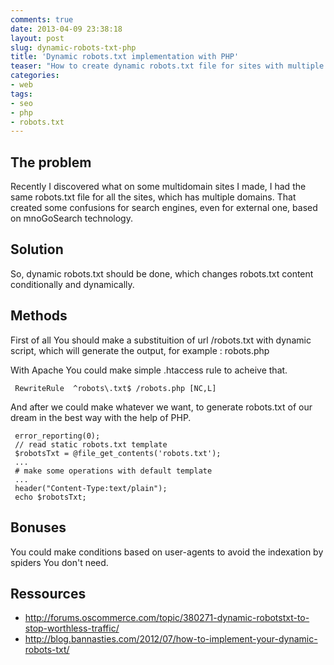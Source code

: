 ```yaml
---
comments: true
date: 2013-04-09 23:38:18
layout: post
slug: dynamic-robots-txt-php
title: 'Dynamic robots.txt implementation with PHP'
teaser: "How to create dynamic robots.txt file for sites with multiple domains, with the aim to declare custom sitemaps, indexation rules etc."
categories:
- web
tags:
- seo
- php
- robots.txt
---
```


## The problem

Recently I discovered what on some multidomain sites I made, I had the same robots.txt file for all the sites, which has multiple domains. That created some confusions for search engines, even for external one, based on mnoGoSearch technology.

## Solution

So, dynamic robots.txt should be done, which changes robots.txt content conditionally and dynamically.

## Methods

First of all You should make a substituition of url /robots.txt with dynamic script, which will generate the output, for example : robots.php

With Apache You could make simple .htaccess rule to acheive that.

     RewriteRule  ^robots\.txt$ /robots.php [NC,L]

And after we could make whatever we want, to generate robots.txt of our dream in the best way with the help of PHP.

     error_reporting(0);
     // read static robots.txt template
     $robotsTxt = @file_get_contents('robots.txt');
     ...
     # make some operations with default template
     ...
     header("Content-Type:text/plain");
     echo $robotsTxt;

## Bonuses

You could make conditions based on user-agents to avoid the indexation by spiders You don't need.

## Ressources

* http://forums.oscommerce.com/topic/380271-dynamic-robotstxt-to-stop-worthless-traffic/
* http://blog.bannasties.com/2012/07/how-to-implement-your-dynamic-robots-txt/
